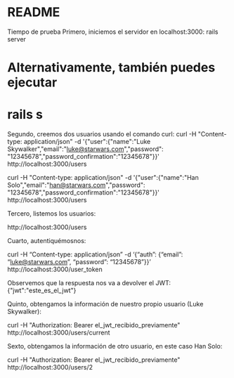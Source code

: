 # README
Tiempo de prueba
Primero, iniciemos el servidor en localhost:3000:
rails server
# Alternativamente, también puedes ejecutar
# rails s
Segundo, creemos dos usuarios usando el comando curl:
curl -H "Content-type: application/json" -d '{"user":{"name":"Luke Skywalker","email":"luke@starwars.com","password": "12345678","password_confirmation":"12345678"}}' http://localhost:3000/users


curl -H "Content-type: application/json" -d '{"user":{"name":"Han Solo","email":"han@starwars.com","password": "12345678","password_confirmation":"12345678"}}' http://localhost:3000/users

Tercero, listemos los usuarios:

http://localhost:3000/users

Cuarto, autentiquémosnos:

curl -H “Content-type: application/json” -d ‘{“auth”: {“email”: “luke@starwars.com”, “password”: “12345678”}}’ http://localhost:3000/user_token

Observemos que la respuesta nos va a devolver el JWT:
{"jwt":"este_es_el_jwt"}

Quinto, obtengamos la información de nuestro propio usuario (Luke Skywalker):

curl -H "Authorization: Bearer el_jwt_recibido_previamente" http://localhost:3000/users/current

Sexto, obtengamos la información de otro usuario, en este caso Han Solo:

curl -H "Authorization: Bearer el_jwt_recibido_previamente" http://localhost:3000/users/2